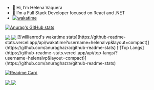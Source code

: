 - 👋 Hi, I’m Helena Vaquera
- 👀 I’m a Full Stack Developer focused on React and .NET
- [![wakatime](https://wakatime.com/badge/user/bb9daed1-2495-405d-99e2-908b672eb88a.svg)](https://wakatime.com/@bb9daed1-2495-405d-99e2-908b672eb88a)

[![Anurag's GitHub stats](https://github-readme-stats.vercel.app/api?username=helenalvp&theme=dark&show_icons=tru)](https://github.com/anuraghazra/github-readme-stats)

<a href="https://github.com/anuraghazra/github-readme-stats">
  <img align="center" src="https://github-readme-stats.vercel.app/api/wakatime?username=helenalvp&layout=compact" />
</a>
<a href="https://github.com/anuraghazra/github-readme-stats">
  <img align="center" src="https://github-readme-stats.vercel.app/api/top-langs/?username=helenalvp&layout=compact" />
</a>
[![willianrod's wakatime stats](https://github-readme-stats.vercel.app/api/wakatime?username=helenalvp&layout=compact)](https://github.com/anuraghazra/github-readme-stats)
[![Top Langs](https://github-readme-stats.vercel.app/api/top-langs/?username=helenalvp&layout=compact)](https://github.com/anuraghazra/github-readme-stats)




[![Readme Card](https://github-readme-stats.vercel.app/api/pin/?username=helenalvp&repo=cart-checker)](https://github.com/anuraghazra/github-readme-stats)

<a href="https://github.com/anuraghazra/github-readme-stats">
  <img align="center" src="https://github-readme-stats.vercel.app/api/pin/?username=helenalvp&repo=cart-checker" />
</a>
<a href="https://github.com/anuraghazra/convoychat">
  <img align="center" src="https://github-readme-stats.vercel.app/api/pin/?username=helenalvp&repo=cart-checker" />
</a>




